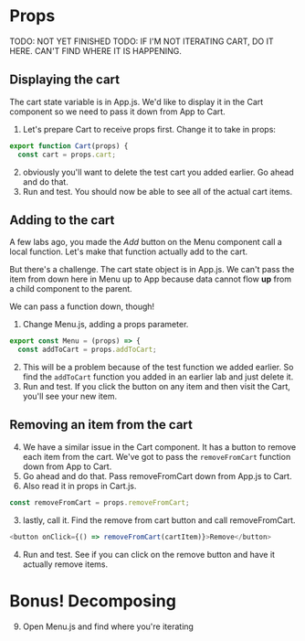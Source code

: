 # Props
TODO: NOT YET FINISHED
TODO: IF I'M NOT ITERATING CART, DO IT HERE. CAN'T FIND WHERE IT IS HAPPENING.


## Displaying the cart
The cart state variable is in App.js. We'd like to display it in the Cart component so we need to pass it down from App to Cart.

1. Let's prepare Cart to receive props first. Change it to take in props:
```JavaScript
export function Cart(props) {
  const cart = props.cart;
```
2. obviously you'll want to delete the test cart you added earlier. Go ahead and do that.
3. Run and test. You should now be able to see all of the actual cart items.

## Adding to the cart
A few labs ago, you made the *Add* button on the Menu component call a local function. Let's make that function actually add to the cart.

But there's a challenge. The cart state object is in App.js. We can't pass the item from down here in Menu up to App because data cannot flow **up** from a child component to the parent.

<!-- Diagram of the two components -->

We can pass a function down, though!

1. Change Menu.js, adding a props parameter.
```JavaScript
export const Menu = (props) => {
  const addToCart = props.addToCart;
```
2. This will be a problem because of the test function we added earlier. So find the `addToCart` function you added in an earlier lab and just delete it.
3. Run and test. If you click the button on any item and then visit the Cart, you'll see your new item.

## Removing an item from the cart
4. We have a similar issue in the Cart component. It has a button to remove each item from the cart. We've got to pass the `removeFromCart` function down from App to Cart.
5. Go ahead and do that. Pass removeFromCart down from App.js to Cart.
6. Also read it in props in Cart.js.
```JavaScript
const removeFromCart = props.removeFromCart;
```
3. lastly, call it. Find the remove from cart button and call removeFromCart.
```JavaScript
<button onClick={() => removeFromCart(cartItem)}>Remove</button>
```
4. Run and test. See if you can click on the remove button and have it actually remove items.


# Bonus! Decomposing
9. Open Menu.js and find where you're iterating